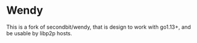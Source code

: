 # Wendy


This is a fork of secondbit/wendy, that is design to work with go1.13+, and be usable by libp2p hosts.

